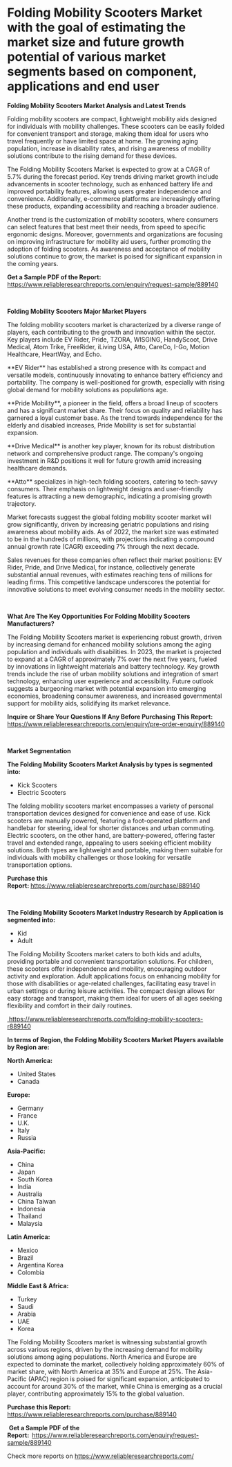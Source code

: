 <p><h1>Folding Mobility Scooters Market with the goal of estimating the market size and future growth potential of various market segments based on component, applications and end user</h1></p><p><strong>Folding Mobility Scooters Market Analysis and Latest Trends</strong></p>
<p><p>Folding mobility scooters are compact, lightweight mobility aids designed for individuals with mobility challenges. These scooters can be easily folded for convenient transport and storage, making them ideal for users who travel frequently or have limited space at home. The growing aging population, increase in disability rates, and rising awareness of mobility solutions contribute to the rising demand for these devices.</p><p>The Folding Mobility Scooters Market is expected to grow at a CAGR of 5.7% during the forecast period. Key trends driving market growth include advancements in scooter technology, such as enhanced battery life and improved portability features, allowing users greater independence and convenience. Additionally, e-commerce platforms are increasingly offering these products, expanding accessibility and reaching a broader audience.</p><p>Another trend is the customization of mobility scooters, where consumers can select features that best meet their needs, from speed to specific ergonomic designs. Moreover, governments and organizations are focusing on improving infrastructure for mobility aid users, further promoting the adoption of folding scooters. As awareness and acceptance of mobility solutions continue to grow, the market is poised for significant expansion in the coming years.</p></p>
<p><strong>Get a Sample PDF of the Report:&nbsp;</strong> <a href="https://www.reliableresearchreports.com/enquiry/request-sample/889140?utm_campaign=3349&utm_medium=2&utm_source=Github&utm_content=ia&utm_term=30032025&utm_id=folding-mobility-scooters">https://www.reliableresearchreports.com/enquiry/request-sample/889140</a></p>
<p>&nbsp;</p>
<p><strong>Folding Mobility Scooters Major Market Players</strong></p>
<p><p>The folding mobility scooters market is characterized by a diverse range of players, each contributing to the growth and innovation within the sector. Key players include EV Rider, Pride, TZORA, WISGING, HandyScoot, Drive Medical, Atom Trike, FreeRider, iLiving USA, Atto, CareCo, I-Go, Motion Healthcare, HeartWay, and Echo.</p><p>**EV Rider** has established a strong presence with its compact and versatile models, continuously innovating to enhance battery efficiency and portability. The company is well-positioned for growth, especially with rising global demand for mobility solutions as populations age.</p><p>**Pride Mobility**, a pioneer in the field, offers a broad lineup of scooters and has a significant market share. Their focus on quality and reliability has garnered a loyal customer base. As the trend towards independence for the elderly and disabled increases, Pride Mobility is set for substantial expansion.</p><p>**Drive Medical** is another key player, known for its robust distribution network and comprehensive product range. The company's ongoing investment in R&D positions it well for future growth amid increasing healthcare demands.</p><p>**Atto** specializes in high-tech folding scooters, catering to tech-savvy consumers. Their emphasis on lightweight designs and user-friendly features is attracting a new demographic, indicating a promising growth trajectory.</p><p>Market forecasts suggest the global folding mobility scooter market will grow significantly, driven by increasing geriatric populations and rising awareness about mobility aids. As of 2022, the market size was estimated to be in the hundreds of millions, with projections indicating a compound annual growth rate (CAGR) exceeding 7% through the next decade.</p><p>Sales revenues for these companies often reflect their market positions: EV Rider, Pride, and Drive Medical, for instance, collectively generate substantial annual revenues, with estimates reaching tens of millions for leading firms. This competitive landscape underscores the potential for innovative solutions to meet evolving consumer needs in the mobility sector.</p></p>
<p>&nbsp;</p>
<p><strong>What Are The Key Opportunities For Folding Mobility Scooters Manufacturers?</strong></p>
<p><p>The Folding Mobility Scooters market is experiencing robust growth, driven by increasing demand for enhanced mobility solutions among the aging population and individuals with disabilities. In 2023, the market is projected to expand at a CAGR of approximately 7% over the next five years, fueled by innovations in lightweight materials and battery technology. Key growth trends include the rise of urban mobility solutions and integration of smart technology, enhancing user experience and accessibility. Future outlook suggests a burgeoning market with potential expansion into emerging economies, broadening consumer awareness, and increased governmental support for mobility aids, solidifying its market relevance.</p></p>
<p><strong>Inquire or Share Your Questions If Any Before Purchasing This Report:</strong> <a href="https://www.reliableresearchreports.com/enquiry/pre-order-enquiry/889140?utm_campaign=3349&utm_medium=2&utm_source=Github&utm_content=ia&utm_term=30032025&utm_id=folding-mobility-scooters">https://www.reliableresearchreports.com/enquiry/pre-order-enquiry/889140</a></p>
<p>&nbsp;</p>
<p><strong>Market Segmentation</strong></p>
<p><strong>The Folding Mobility Scooters Market Analysis by types is segmented into:</strong></p>
<p><ul><li>Kick Scooters</li><li>Electric Scooters</li></ul></p>
<p><p>The folding mobility scooters market encompasses a variety of personal transportation devices designed for convenience and ease of use. Kick scooters are manually powered, featuring a foot-operated platform and handlebar for steering, ideal for shorter distances and urban commuting. Electric scooters, on the other hand, are battery-powered, offering faster travel and extended range, appealing to users seeking efficient mobility solutions. Both types are lightweight and portable, making them suitable for individuals with mobility challenges or those looking for versatile transportation options.</p></p>
<p><strong>Purchase this Report:&nbsp;</strong><a href="https://www.reliableresearchreports.com/purchase/889140?utm_campaign=3349&utm_medium=2&utm_source=Github&utm_content=ia&utm_term=30032025&utm_id=folding-mobility-scooters">https://www.reliableresearchreports.com/purchase/889140</a></p>
<p>&nbsp;</p>
<p><strong>The Folding Mobility Scooters Market Industry Research by Application is segmented into:</strong></p>
<p><ul><li>Kid</li><li>Adult</li></ul></p>
<p><p>The Folding Mobility Scooters market caters to both kids and adults, providing portable and convenient transportation solutions. For children, these scooters offer independence and mobility, encouraging outdoor activity and exploration. Adult applications focus on enhancing mobility for those with disabilities or age-related challenges, facilitating easy travel in urban settings or during leisure activities. The compact design allows for easy storage and transport, making them ideal for users of all ages seeking flexibility and comfort in their daily routines.</p></p>
<p><a href="https://www.reliableresearchreports.com/folding-mobility-scooters-r889140?utm_campaign=3349&utm_medium=2&utm_source=Github&utm_content=ia&utm_term=30032025&utm_id=folding-mobility-scooters">&nbsp;https://www.reliableresearchreports.com/folding-mobility-scooters-r889140</a></p>
<p><strong>In terms of Region, the Folding Mobility Scooters Market Players available by Region are:</strong></p>
<p>
    <p> <strong> North America: </strong>
        <ul>
            <li>United States</li>
            <li>Canada</li>
        </ul>
        </p> 
    <p> <strong> Europe: </strong>
        <ul>
            <li>Germany</li>
            <li>France</li>
            <li>U.K.</li>
            <li>Italy</li>
            <li>Russia</li>
        </ul>
        </p> 
    <p> <strong> Asia-Pacific: </strong>
        <ul>
            <li>China</li>
            <li>Japan</li>
            <li>South Korea</li>
            <li>India</li>
            <li>Australia</li>
            <li>China Taiwan</li>
            <li>Indonesia</li>
            <li>Thailand</li>
            <li>Malaysia</li>
        </ul>
        </p> 
    <p> <strong> Latin America: </strong>
        <ul>
            <li>Mexico</li>
            <li>Brazil</li>
            <li>Argentina Korea</li>
            <li>Colombia</li>
        </ul>
        </p> 
    <p> <strong> Middle East & Africa: </strong>
        <ul>
            <li>Turkey</li>
            <li>Saudi</li>
            <li>Arabia</li>
            <li>UAE</li>
            <li>Korea</li>
        </ul>
    </p>
    </p>
<p><p>The Folding Mobility Scooters market is witnessing substantial growth across various regions, driven by the increasing demand for mobility solutions among aging populations. North America and Europe are expected to dominate the market, collectively holding approximately 60% of market share, with North America at 35% and Europe at 25%. The Asia-Pacific (APAC) region is poised for significant expansion, anticipated to account for around 30% of the market, while China is emerging as a crucial player, contributing approximately 15% to the global valuation.</p></p>
<p><strong>Purchase this Report: </strong><a href="https://www.reliableresearchreports.com/purchase/889140?utm_campaign=3349&utm_medium=2&utm_source=Github&utm_content=ia&utm_term=30032025&utm_id=folding-mobility-scooters">https://www.reliableresearchreports.com/purchase/889140</a></p>
<p>&nbsp;<strong>Get a Sample PDF of the Report:&nbsp;&nbsp;</strong><a href="https://www.reliableresearchreports.com/enquiry/request-sample/889140?utm_campaign=3349&utm_medium=2&utm_source=Github&utm_content=ia&utm_term=30032025&utm_id=folding-mobility-scooters">https://www.reliableresearchreports.com/enquiry/request-sample/889140</a></p>
<p><strong></strong></p>
<p>Check more reports on <a href="https://www.reliableresearchreports.com/?utm_campaign=3349&utm_medium=2&utm_source=Github&utm_content=ia&utm_term=30032025&utm_id=folding-mobility-scooters">https://www.reliableresearchreports.com/</a></p>